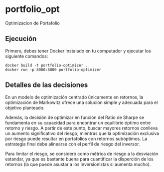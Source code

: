 # portfolio_opt
Optimizacion de Portafolio


## Ejecución 

Primero, debes tener Docker instalado en tu computador y ejecutar los siguiente comandos:

```
docker build -t portfolio-optimizer .
docker run -p 8000:8000 portfolio-optimizer
```

## Detalles de las decisiones

En un modelo de optimización centrado únicamente en retornos, la optimización de 
Markowitz ofrece una solución simple y adecuada para el objetivo planteado.

Además, la decisión de optimizar en función del Ratio de Sharpe se fundamenta en 
su capacidad para encontrar un equilibrio óptimo entre retorno y riesgo. A partir
de este punto, buscar mayores retornos conlleva un aumento significativo del riesgo,
mientras que la optimización exclusiva por riesgo puede resultar en portafolios 
con retornos subóptimos. La estrategia final debe alinearse con el perfil de riesgo 
del inversor.

Para limitar el riesgo, se consideró como métrica de riesgo a la desviación estandar,
ya que es bastante buena para cuantificar la disperción de los retornos (la que puede
asustar a los inversionistas si aumenta mucho).

